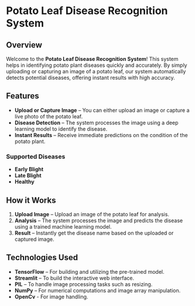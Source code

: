 # Potato Leaf Disease Recognition System

## Overview

Welcome to the **Potato Leaf Disease Recognition System**! This system helps in identifying potato plant diseases quickly and accurately. By simply uploading or capturing an image of a potato leaf, our system automatically detects potential diseases, offering instant results with high accuracy.

## Features

- **Upload or Capture Image** – You can either upload an image or capture a live photo of the potato leaf.
- **Disease Detection** – The system processes the image using a deep learning model to identify the disease.
- **Instant Results** – Receive immediate predictions on the condition of the potato plant.

### Supported Diseases

- **Early Blight**
- **Late Blight**
- **Healthy**

## How it Works

1. **Upload Image** – Upload an image of the potato leaf for analysis.
2. **Analysis** – The system processes the image and predicts the disease using a trained machine learning model.
3. **Result** – Instantly get the disease name based on the uploaded or captured image.

## Technologies Used

- **TensorFlow** – For building and utilizing the pre-trained model.
- **Streamlit** – To build the interactive web interface.
- **PIL** – To handle image processing tasks such as resizing.
- **NumPy** – For numerical computations and image array manipulation.
- **OpenCv** - For image handling.

